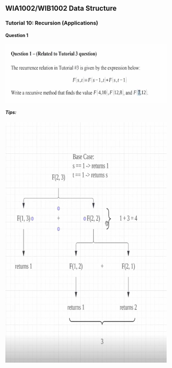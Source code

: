 ## WIA1002/WIB1002 Data Structure
### Tutorial 10:  Recursion (Applications)

#### Question 1
<p align="center">
<img src="RecursionQ1.png" alt="RecursionQ1" width="631" height="182">
</p>

##### Tips:
<p align="center">
<img src="RecursionQ1b.png" alt="RecursionQ1B" width="731" height="749">
</p>
